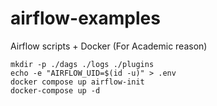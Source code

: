 # airflow-examples
Airflow scripts + Docker (For Academic reason)
```
mkdir -p ./dags ./logs ./plugins
echo -e "AIRFLOW_UID=$(id -u)" > .env
docker compose up airflow-init
docker-compose up -d
```
